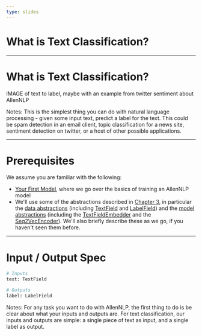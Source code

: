 ```yaml
---
type: slides
---
```


# What is Text Classification?

---

# What is Text Classification?

IMAGE of text to label, maybe with an example from twitter sentiment about AllenNLP

Notes: This is the simplest thing you can do with natural language processing - given some input
text, predict a label for the text.  This could be spam detection in an email client, topic
classification for a news site, sentiment detection on twitter, or a host of other possible
applications.

---

# Prerequisites

We assume you are familiar with the following:

- [Your First Model](chapter01#2), where we go over the basics of training an AllenNLP model
- We'll use some of the abstractions described in [Chapter 3](chapter03/), in particular the [data
  abstractions](#) (including [TextField](#) and [LabelField](#)) and the [model abstractions](#)
(including the [TextFieldEmbedder](#) and the [Seq2VecEncoder](#)).  We'll also briefly describe
these as we go, if you haven't seen them before.

---

# Input / Output Spec

```python
# Inputs
text: TextField

# Outputs
label: LabelField
```

Notes: For any task you want to do with AllenNLP, the first thing to do is be clear about what your
inputs and outputs are.  For text classification, our inputs and outputs are simple: a single piece
of text as input, and a single label as output.
